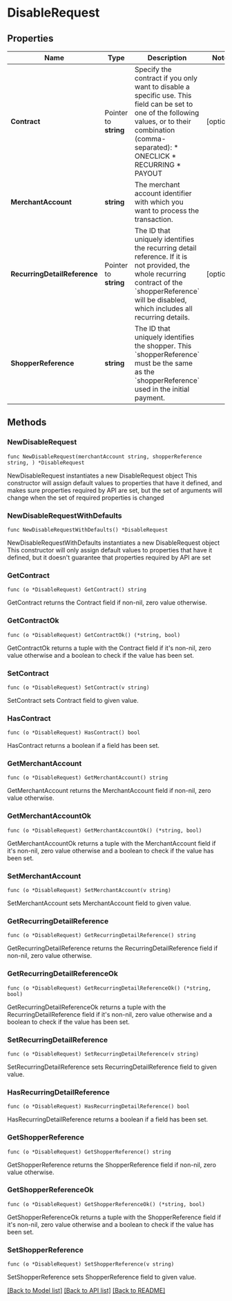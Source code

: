 # DisableRequest

## Properties

Name | Type | Description | Notes
------------ | ------------- | ------------- | -------------
**Contract** | Pointer to **string** | Specify the contract if you only want to disable a specific use.  This field can be set to one of the following values, or to their combination (comma-separated): * ONECLICK * RECURRING * PAYOUT | [optional] 
**MerchantAccount** | **string** | The merchant account identifier with which you want to process the transaction. | 
**RecurringDetailReference** | Pointer to **string** | The ID that uniquely identifies the recurring detail reference.  If it is not provided, the whole recurring contract of the &#x60;shopperReference&#x60; will be disabled, which includes all recurring details. | [optional] 
**ShopperReference** | **string** | The ID that uniquely identifies the shopper.  This &#x60;shopperReference&#x60; must be the same as the &#x60;shopperReference&#x60; used in the initial payment. | 

## Methods

### NewDisableRequest

`func NewDisableRequest(merchantAccount string, shopperReference string, ) *DisableRequest`

NewDisableRequest instantiates a new DisableRequest object
This constructor will assign default values to properties that have it defined,
and makes sure properties required by API are set, but the set of arguments
will change when the set of required properties is changed

### NewDisableRequestWithDefaults

`func NewDisableRequestWithDefaults() *DisableRequest`

NewDisableRequestWithDefaults instantiates a new DisableRequest object
This constructor will only assign default values to properties that have it defined,
but it doesn't guarantee that properties required by API are set

### GetContract

`func (o *DisableRequest) GetContract() string`

GetContract returns the Contract field if non-nil, zero value otherwise.

### GetContractOk

`func (o *DisableRequest) GetContractOk() (*string, bool)`

GetContractOk returns a tuple with the Contract field if it's non-nil, zero value otherwise
and a boolean to check if the value has been set.

### SetContract

`func (o *DisableRequest) SetContract(v string)`

SetContract sets Contract field to given value.

### HasContract

`func (o *DisableRequest) HasContract() bool`

HasContract returns a boolean if a field has been set.

### GetMerchantAccount

`func (o *DisableRequest) GetMerchantAccount() string`

GetMerchantAccount returns the MerchantAccount field if non-nil, zero value otherwise.

### GetMerchantAccountOk

`func (o *DisableRequest) GetMerchantAccountOk() (*string, bool)`

GetMerchantAccountOk returns a tuple with the MerchantAccount field if it's non-nil, zero value otherwise
and a boolean to check if the value has been set.

### SetMerchantAccount

`func (o *DisableRequest) SetMerchantAccount(v string)`

SetMerchantAccount sets MerchantAccount field to given value.


### GetRecurringDetailReference

`func (o *DisableRequest) GetRecurringDetailReference() string`

GetRecurringDetailReference returns the RecurringDetailReference field if non-nil, zero value otherwise.

### GetRecurringDetailReferenceOk

`func (o *DisableRequest) GetRecurringDetailReferenceOk() (*string, bool)`

GetRecurringDetailReferenceOk returns a tuple with the RecurringDetailReference field if it's non-nil, zero value otherwise
and a boolean to check if the value has been set.

### SetRecurringDetailReference

`func (o *DisableRequest) SetRecurringDetailReference(v string)`

SetRecurringDetailReference sets RecurringDetailReference field to given value.

### HasRecurringDetailReference

`func (o *DisableRequest) HasRecurringDetailReference() bool`

HasRecurringDetailReference returns a boolean if a field has been set.

### GetShopperReference

`func (o *DisableRequest) GetShopperReference() string`

GetShopperReference returns the ShopperReference field if non-nil, zero value otherwise.

### GetShopperReferenceOk

`func (o *DisableRequest) GetShopperReferenceOk() (*string, bool)`

GetShopperReferenceOk returns a tuple with the ShopperReference field if it's non-nil, zero value otherwise
and a boolean to check if the value has been set.

### SetShopperReference

`func (o *DisableRequest) SetShopperReference(v string)`

SetShopperReference sets ShopperReference field to given value.



[[Back to Model list]](../README.md#documentation-for-models) [[Back to API list]](../README.md#documentation-for-api-endpoints) [[Back to README]](../README.md)


